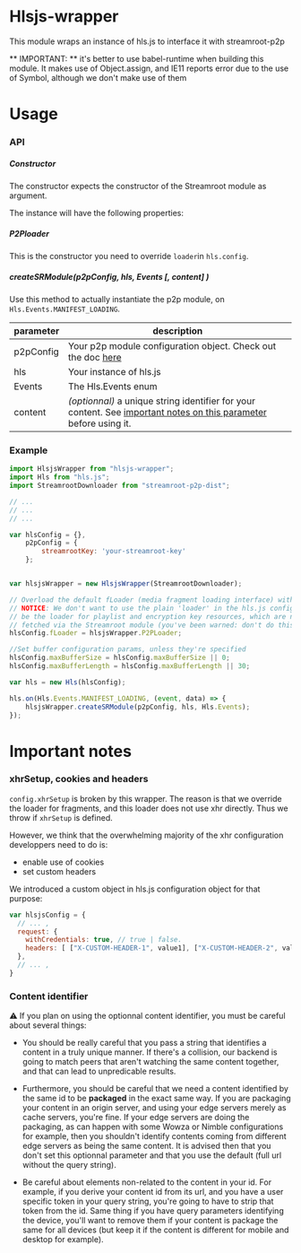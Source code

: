 # Hlsjs-wrapper

This module wraps an instance of hls.js to interface it with streamroot-p2p

** IMPORTANT: ** it's better to use babel-runtime when building this module. It makes use of Object.assign, and IE11 reports error due to the use of Symbol, although we don't make use of them

# Usage

### API

##### Constructor

The constructor expects the constructor of the Streamroot module as argument.

The instance will have the following properties:

##### P2Ploader

This is the constructor you need to override `loader`in `hls.config`.

##### createSRModule(p2pConfig, hls, Events [, content] )

Use this method to actually instantiate the p2p module, on `Hls.Events.MANIFEST_LOADING`.

parameter | description
----------|--------------
p2pConfig | Your p2p module configuration object. Check out the doc [here](https://streamroot.readme.io/docs/p2p-config)
hls       | Your instance of hls.js
Events | The Hls.Events enum
content | _(optionnal)_ a unique string identifier for your content. See [important notes on this parameter](https://github.com/streamroot/hlsjs-wrapper/blob/master/README.md#content-identifier) before using it.


### Example

```javascript
import HlsjsWrapper from "hlsjs-wrapper";
import Hls from "hls.js";
import StreamrootDownloader from "streamroot-p2p-dist";

// ...
// ...
// ...

var hlsConfig = {},
    p2pConfig = {
        streamrootKey: 'your-streamroot-key'
    };


var hlsjsWrapper = new HlsjsWrapper(StreamrootDownloader);

// Overload the default fLoader (media fragment loading interface) with our implementation
// NOTICE: We don't want to use the plain 'loader' in the hls.js config as this will also 
// be the loader for playlist and encryption key resources, which are not supposed to be 
// fetched via the Streamroot module (you've been warned: don't do this - it is known to cause serious trouble!).
hlsConfig.fLoader = hlsjsWrapper.P2PLoader;

//Set buffer configuration params, unless they're specified
hlsConfig.maxBufferSize = hlsConfig.maxBufferSize || 0;
hlsConfig.maxBufferLength = hlsConfig.maxBufferLength || 30;

var hls = new Hls(hlsConfig);

hls.on(Hls.Events.MANIFEST_LOADING, (event, data) => {
    hlsjsWrapper.createSRModule(p2pConfig, hls, Hls.Events);
});
```

# Important notes

### xhrSetup, cookies and headers

`config.xhrSetup` is broken by this wrapper. The reason is that we override the loader for fragments, and this loader does not use xhr directly. Thus we throw if `xhrSetup` is defined.

However, we think that the overwhelming majority of the xhr configuration developpers need to do is:
- enable use of cookies
- set custom headers

We introduced a custom object in hls.js configuration object for that purpose:

```javascript
var hlsjsConfig = {
  // ... ,
  request: {
    withCredentials: true, // true | false.
    headers: [ ["X-CUSTOM-HEADER-1", value1], ["X-CUSTOM-HEADER-2", value2] ] // List of headers you want to set for your requests
  },
  // ... ,
}

```

### Content identifier

:warning: If you plan on using the optionnal content identifier, you must be careful about several things:
- You should be really careful that you pass a string that identifies a content in a truly unique manner. If there's a collision, our backend is going to match peers that aren't watching the same content together, and that can lead to unpredicable results.


- Furthermore, you should be careful that we need a content identified by the same id to be **packaged** in the exact same way. If you are packaging your content in an origin server, and using your edge servers merely as cache servers, you're fine. If your edge servers are doing the packaging, as can happen with some Wowza or Nimble configurations for example, then you shouldn't identify contents coming from different edge servers as being the same content. It is advised then that you don't set this optionnal parameter and that you use the default (full url without the query string).


- Be careful about elements non-related to the content in your id. For example, if you derive your content id from its url, and you have a user specific token in your query string, you're going to have to strip that token from the id. Same thing if you have query parameters identifying the device, you'll want to remove them if your content is package the same for all devices (but keep it if the content is different for mobile and desktop for example).

